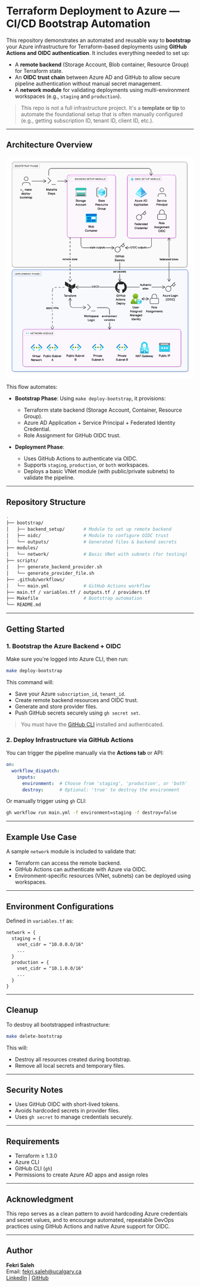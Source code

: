 
# Terraform Deployment to Azure — CI/CD Bootstrap Automation

This repository demonstrates an automated and reusable way to **bootstrap** your Azure infrastructure for Terraform-based deployments using **GitHub Actions and OIDC authentication**. It includes everything needed to set up:

- A **remote backend** (Storage Account, Blob container, Resource Group) for Terraform state.
- An **OIDC trust chain** between Azure AD and GitHub to allow secure pipeline authentication without manual secret management.
- A **network module** for validating deployments using multi-environment workspaces (e.g., `staging` and `production`).

> This repo is not a full infrastructure project. It's a **template or tip** to automate the foundational setup that is often manually configured (e.g., getting subscription ID, tenant ID, client ID, etc.).

---

## Architecture Overview

![Architecture Diagram](./azue-bootstrap.png)

This flow automates:
- **Bootstrap Phase**: Using `make deploy-bootstrap`, it provisions:
  - Terraform state backend (Storage Account, Container, Resource Group).
  - Azure AD Application + Service Principal + Federated Identity Credential.
  - Role Assignment for GitHub OIDC trust.

- **Deployment Phase**:
  - Uses GitHub Actions to authenticate via OIDC.
  - Supports `staging`, `production`, or `both` workspaces.
  - Deploys a basic VNet module (with public/private subnets) to validate the pipeline.

---

## Repository Structure

```bash
.
├── bootstrap/
│   ├── backend_setup/       # Module to set up remote backend
│   ├── oidc/                # Module to configure OIDC trust
│   └── outputs/             # Generated files & backend secrets
├── modules/
│   └── network/             # Basic VNet with subnets (for testing)
├── scripts/
│   ├── generate_backend_provider.sh
│   └── generate_provider_file.sh
├── .github/workflows/
│   └── main.yml             # GitHub Actions workflow
├── main.tf / variables.tf / outputs.tf / providers.tf
├── Makefile                 # Bootstrap automation
└── README.md
```

---

## Getting Started

### 1. Bootstrap the Azure Backend + OIDC

Make sure you're logged into Azure CLI, then run:

```bash
make deploy-bootstrap
```

This command will:

- Save your Azure `subscription_id`, `tenant_id`.
- Create remote backend resources and OIDC trust.
- Generate and store provider files.
- Push GitHub secrets securely using `gh secret set`.

> You must have the [GitHub CLI](https://cli.github.com/) installed and authenticated.

### 2. Deploy Infrastructure via GitHub Actions

You can trigger the pipeline manually via the **Actions tab** or API:

```yaml
on:
  workflow_dispatch:
    inputs:
      environment:  # Choose from 'staging', 'production', or 'both'
      destroy:      # Optional: 'true' to destroy the environment
```

Or manually trigger using `gh` CLI:

```bash
gh workflow run main.yml -f environment=staging -f destroy=false
```

---

## Example Use Case

A sample `network` module is included to validate that:

- Terraform can access the remote backend.
- GitHub Actions can authenticate with Azure via OIDC.
- Environment-specific resources (VNet, subnets) can be deployed using workspaces.

---

## Environment Configurations

Defined in `variables.tf` as:

```hcl
network = {
  staging = {
    vnet_cidr = "10.0.0.0/16"
    ...
  }
  production = {
    vnet_cidr = "10.1.0.0/16"
    ...
  }
}
```

---

## Cleanup

To destroy all bootstrapped infrastructure:

```bash
make delete-bootstrap
```

This will:
- Destroy all resources created during bootstrap.
- Remove all local secrets and temporary files.

---

## Security Notes

- Uses GitHub OIDC with short-lived tokens.
- Avoids hardcoded secrets in provider files.
- Uses `gh secret` to manage credentials securely.

---

## Requirements

- Terraform ≥ 1.3.0
- Azure CLI
- GitHub CLI (`gh`)
- Permissions to create Azure AD apps and assign roles

---

## Acknowledgment

This repo serves as a clean pattern to avoid hardcoding Azure credentials and secret values, and to encourage automated, repeatable DevOps practices using GitHub Actions and native Azure support for OIDC.

---

## Author

**Fekri Saleh**  
Email: fekri.saleh@ucalgary.ca  
[LinkedIn](https://linkedin.com/in/your-profile) | [GitHub](https://github.com/fekri600)
